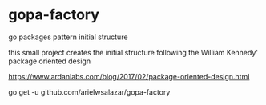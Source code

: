 # gopa-factory
go packages pattern initial structure

this small project creates the initial structure following the William Kennedy' package oriented design

https://www.ardanlabs.com/blog/2017/02/package-oriented-design.html


go get -u github.com/arielwsalazar/gopa-factory
